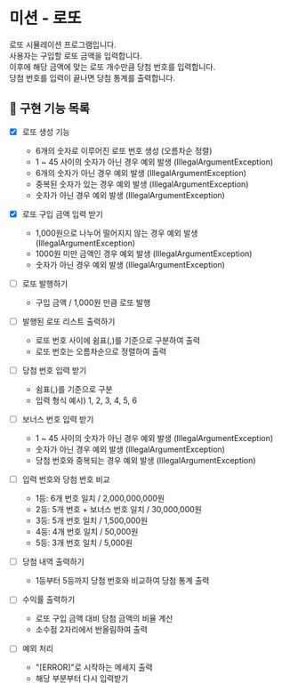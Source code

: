 # 미션 - 로또
로또 시뮬레이션 프로그램입니다.  
사용자는 구입할 로또 금액을 입력합니다.  
이후에 해당 금액에 맞는 로또 개수만큼 당첨 번호를 입력합니다.  
당첨 번호를 입력이 끝나면 당첨 통계를 출력합니다.

## 🚀 구현 기능 목록

- [X] 로또 생성 기능
  - 6개의 숫자로 이루어진 로또 번호 생성 (오름차순 정렬)
  - 1 ~ 45 사이의 숫자가 아닌 경우 예외 발생 (IllegalArgumentException)
  - 6개의 숫자가 아닌 경우 예외 발생 (IllegalArgumentException)
  - 중복된 숫자가 있는 경우 예외 발생 (IllegalArgumentException)
  - 숫자가 아닌 경우 예외 발생 (IllegalArgumentException)


- [X] 로또 구입 금액 입력 받기
  - 1,000원으로 나누어 떨어지지 않는 경우 예외 발생 (IllegalArgumentException)
  - 1000원 미만 금액인 경우 예외 발생 (IllegalArgumentException)
  - 숫자가 아닌 경우 예외 발생 (IllegalArgumentException)


- [ ] 로또 발행하기
  - 구입 금액 / 1,000원 만큼 로또 발행


- [ ] 발행된 로또 리스트 출력하기
  - 로또 번호 사이에 쉼표(,)를 기준으로 구분하여 출력
  - 로또 번호는 오름차순으로 정렬하여 출력


- [ ] 당첨 번호 입력 받기
  - 쉼표(,)를 기준으로 구분
  - 입력 형식 예시) 1, 2, 3, 4, 5, 6


- [ ] 보너스 번호 입력 받기
  - 1 ~ 45 사이의 숫자가 아닌 경우 예외 발생 (IllegalArgumentException)
  - 숫자가 아닌 경우 예외 발생 (IllegalArgumentException)
  - 당첨 번호와 중복되는 경우 예외 발생 (IllegalArgumentException)


- [ ] 입력 번호와 당첨 번호 비교
    - 1등: 6개 번호 일치 / 2,000,000,000원
    - 2등: 5개 번호 + 보너스 번호 일치 / 30,000,000원
    - 3등: 5개 번호 일치 / 1,500,000원
    - 4등: 4개 번호 일치 / 50,000원
    - 5등: 3개 번호 일치 / 5,000원


- [ ] 당첨 내역 출력하기
  - 1등부터 5등까지 당첨 번호와 비교하여 당첨 통계 출력


- [ ] 수익률 출력하기
  - 로또 구입 금액 대비 당첨 금액의 비율 계산
  - 소수점 2자리에서 반올림하여 출력


- [ ] 예외 처리
  - "[ERROR]"로 시작하는 메세지 출력
  - 해당 부분부터 다시 입력받기